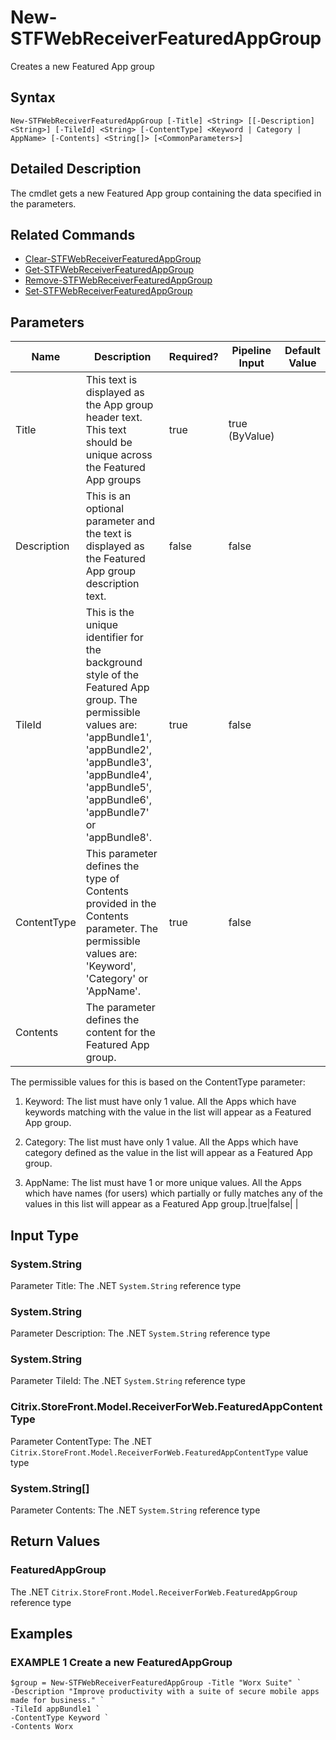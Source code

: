 ﻿# New-STFWebReceiverFeaturedAppGroup

Creates a new Featured App group

## Syntax

```
New-STFWebReceiverFeaturedAppGroup [-Title] <String> [[-Description] <String>] [-TileId] <String> [-ContentType] <Keyword | Category | AppName> [-Contents] <String[]> [<CommonParameters>]
```

## Detailed Description

The cmdlet gets a new Featured App group containing the data specified in the parameters.

## Related Commands

* [Clear-STFWebReceiverFeaturedAppGroup](./Clear-STFWebReceiverFeaturedAppGroup)
* [Get-STFWebReceiverFeaturedAppGroup](./Get-STFWebReceiverFeaturedAppGroup)
* [Remove-STFWebReceiverFeaturedAppGroup](./Remove-STFWebReceiverFeaturedAppGroup)
* [Set-STFWebReceiverFeaturedAppGroup](./Set-STFWebReceiverFeaturedAppGroup)

## Parameters

| Name   | Description | Required? | Pipeline Input | Default Value |
| --- | --- | --- | --- | --- |
|Title|This text is displayed as the App group header text. This text should be unique across the Featured App groups|true|true (ByValue)| |
|Description|This is an optional parameter and the text is displayed as the Featured App group description text.|false|false| |
|TileId|This is the unique identifier for the background style of the Featured App group. The permissible values are: 'appBundle1', 'appBundle2', 'appBundle3', 'appBundle4', 'appBundle5', 'appBundle6', 'appBundle7' or 'appBundle8'.|true|false| |
|ContentType|This parameter defines the type of Contents provided in the Contents parameter. The permissible values are: 'Keyword', 'Category' or 'AppName'.|true|false| |
|Contents|The parameter defines the content for the Featured App group.


The permissible values for this is based on the ContentType parameter:


1. Keyword: The list must have only 1 value. All the Apps which have keywords matching with the value in the list will appear as a Featured App group.


2. Category: The list must have only 1 value. All the Apps which have category defined as the value in the list will appear as a Featured App group.


3. AppName: The list must have 1 or more unique values. All the Apps which have names (for users) which partially or fully matches any of the values in this list will appear as a Featured App group.|true|false| |

## Input Type

### System.String

Parameter Title: The .NET `System.String` reference type

### System.String

Parameter Description: The .NET `System.String` reference type

### System.String

Parameter TileId: The .NET `System.String` reference type

### Citrix.StoreFront.Model.ReceiverForWeb.FeaturedAppContentType

Parameter ContentType: The .NET `Citrix.StoreFront.Model.ReceiverForWeb.FeaturedAppContentType` value type

### System.String[]

Parameter Contents: The .NET `System.String` reference type

## Return Values

### FeaturedAppGroup

The .NET `Citrix.StoreFront.Model.ReceiverForWeb.FeaturedAppGroup` reference type

## Examples

### EXAMPLE 1 Create a new FeaturedAppGroup

```
$group = New-STFWebReceiverFeaturedAppGroup -Title "Worx Suite" `
-Description "Improve productivity with a suite of secure mobile apps made for business." `
-TileId appBundle1 `
-ContentType Keyword `
-Contents Worx
```



